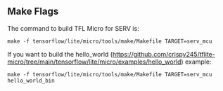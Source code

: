 ## Make Flags
The command to build TFL Micro for SERV is:
```
make -f tensorflow/lite/micro/tools/make/Makefile TARGET=serv_mcu 
```
If you want to build the hello_world (https://github.com/crispy245/tflite-micro/tree/main/tensorflow/lite/micro/examples/hello_world) example:
```
make -f tensorflow/lite/micro/tools/make/Makefile TARGET=serv_mcu hello_world_bin
```

